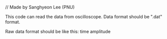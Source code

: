 // Made by Sanghyeon Lee (PNU)

This code can read the data from oscilloscope.
Data format should be ".dat" format.

Raw data format should be like this: time amplitude
